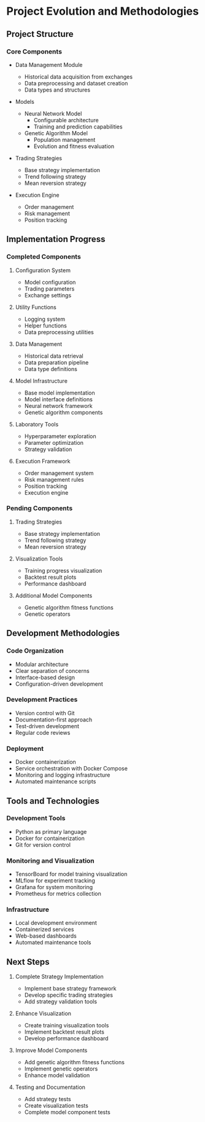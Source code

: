 # Project Evolution and Methodologies

## Project Structure

### Core Components
- Data Management Module
  - Historical data acquisition from exchanges
  - Data preprocessing and dataset creation
  - Data types and structures

- Models
  - Neural Network Model
    - Configurable architecture
    - Training and prediction capabilities
  - Genetic Algorithm Model
    - Population management
    - Evolution and fitness evaluation

- Trading Strategies
  - Base strategy implementation
  - Trend following strategy
  - Mean reversion strategy

- Execution Engine
  - Order management
  - Risk management
  - Position tracking

## Implementation Progress

### Completed Components
1. Configuration System
   - Model configuration
   - Trading parameters
   - Exchange settings

2. Utility Functions
   - Logging system
   - Helper functions
   - Data preprocessing utilities

3. Data Management
   - Historical data retrieval
   - Data preparation pipeline
   - Data type definitions

4. Model Infrastructure
   - Base model implementation
   - Model interface definitions
   - Neural network framework
   - Genetic algorithm components

5. Laboratory Tools
   - Hyperparameter exploration
   - Parameter optimization
   - Strategy validation

6. Execution Framework
   - Order management system
   - Risk management rules
   - Position tracking
   - Execution engine

### Pending Components
1. Trading Strategies
   - Base strategy implementation
   - Trend following strategy
   - Mean reversion strategy

2. Visualization Tools
   - Training progress visualization
   - Backtest result plots
   - Performance dashboard

3. Additional Model Components
   - Genetic algorithm fitness functions
   - Genetic operators

## Development Methodologies

### Code Organization
- Modular architecture
- Clear separation of concerns
- Interface-based design
- Configuration-driven development

### Development Practices
- Version control with Git
- Documentation-first approach
- Test-driven development
- Regular code reviews

### Deployment
- Docker containerization
- Service orchestration with Docker Compose
- Monitoring and logging infrastructure
- Automated maintenance scripts

## Tools and Technologies

### Development Tools
- Python as primary language
- Docker for containerization
- Git for version control

### Monitoring and Visualization
- TensorBoard for model training visualization
- MLflow for experiment tracking
- Grafana for system monitoring
- Prometheus for metrics collection

### Infrastructure
- Local development environment
- Containerized services
- Web-based dashboards
- Automated maintenance tools

## Next Steps

1. Complete Strategy Implementation
   - Implement base strategy framework
   - Develop specific trading strategies
   - Add strategy validation tools

2. Enhance Visualization
   - Create training visualization tools
   - Implement backtest result plots
   - Develop performance dashboard

3. Improve Model Components
   - Add genetic algorithm fitness functions
   - Implement genetic operators
   - Enhance model validation

4. Testing and Documentation
   - Add strategy tests
   - Create visualization tests
   - Complete model component tests